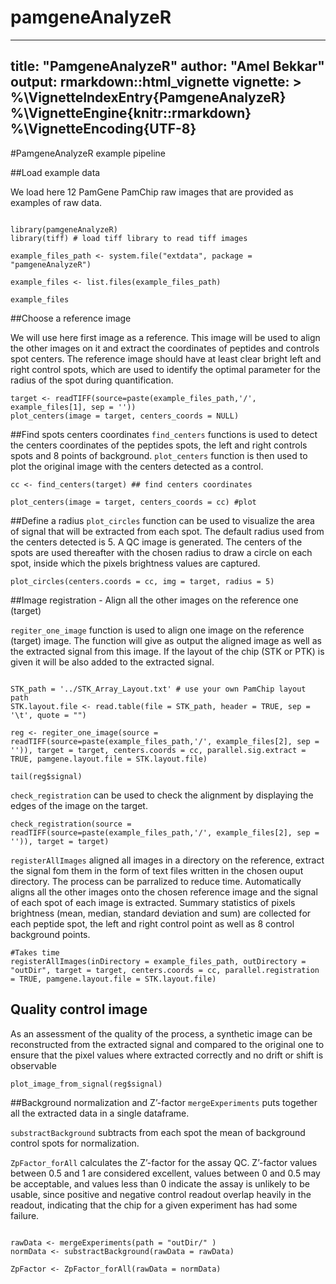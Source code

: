 # pamgeneAnalyzeR

---
title: "PamgeneAnalyzeR"
author: "Amel Bekkar"
output: rmarkdown::html_vignette
vignette: >
  %\VignetteIndexEntry{PamgeneAnalyzeR}
  %\VignetteEngine{knitr::rmarkdown}
  %\VignetteEncoding{UTF-8}
---

#PamgeneAnalyzeR example pipeline

##Load example data

We load here 12 PamGene PamChip raw images that are provided as examples of raw data.
```

library(pamgeneAnalyzeR)
library(tiff) # load tiff library to read tiff images 

example_files_path <- system.file("extdata", package = "pamgeneAnalyzeR")

example_files <- list.files(example_files_path)

example_files
```

##Choose a reference image 

We will use here first image as a reference. This image will be used to align the other images on it and extract the coordinates of peptides and controls spot centers. 
The reference image should have at least clear bright left and right control spots, which are used to identify the optimal parameter for the radius of the spot during quantification.
```{r plot target , include=TRUE, message=FALSE, warning=FALSE, fig.align='center', fig.width = 7, fig.height = 7}
target <- readTIFF(source=paste(example_files_path,'/', example_files[1], sep = ''))
plot_centers(image = target, centers_coords = NULL)
```

##Find spots centers coordinates 
`find_centers` functions is used to detect the centers coordinates of the peptides spots, the left and right controls spots and 8 points of background. 
`plot_centers` function is then used to plot the original image with the centers detected as a control. 
```{r plot centers , include=TRUE, fig.align='center', fig.width = 7, fig.height = 7}
cc <- find_centers(target) ## find centers coordinates

plot_centers(image = target, centers_coords = cc) #plot 

```

##Define a radius
`plot_circles` function can be used to visualize the area of signal that will be extracted from each spot. The default radius used from the centers detected is 5.
A QC image is generated. The centers of the spots are used thereafter with the chosen radius to draw a circle on each spot, inside which the pixels brightness values are captured. 
```{r plot circles , include=TRUE, message=FALSE, warning=FALSE, fig.align='center', fig.width = 7, fig.height = 7}
plot_circles(centers.coords = cc, img = target, radius = 5)
```


##Image registration - Align all the other images on the reference one (target)

`regiter_one_image` function is used to align one image on the reference (target) image. The function will give as output the aligned image as well as the extracted signal from this image. If the layout of the chip (STK or PTK) is given it will be also added to the extracted signal. 


```

STK_path = '../STK_Array_Layout.txt' # use your own PamChip layout path 
STK.layout.file <- read.table(file = STK_path, header = TRUE, sep = '\t', quote = "")

reg <- regiter_one_image(source = readTIFF(source=paste(example_files_path,'/', example_files[2], sep = '')), target = target, centers.coords = cc, parallel.sig.extract = TRUE, pamgene.layout.file = STK.layout.file)

tail(reg$signal)
```

`check_registration` can be used to check the alignment by displaying the edges of the image on the target.

```
check_registration(source = readTIFF(source=paste(example_files_path,'/', example_files[2], sep = '')), target = target)
```


`registerAllImages` aligned all images in a directory on the reference, extract the signal fom them in the form of text files written in the chosen ouput directory. The process can be parralized to reduce time.
Automatically aligns all the other images onto the chosen reference image and the signal of each spot of each image is extracted. Summary statistics of pixels brightness (mean, median, standard deviation and sum) are collected for each peptide spot, the left and right control point as well as 8 control background points.

```
#Takes time
registerAllImages(inDirectory = example_files_path, outDirectory = "outDir", target = target, centers.coords = cc, parallel.registration = TRUE, pamgene.layout.file = STK.layout.file)

```


## Quality control image 
As an assessment of the quality of the process, a synthetic image can be reconstructed from the extracted signal and compared to the original one to ensure that the pixel values where extracted correctly and no drift or shift is observable

```
plot_image_from_signal(reg$signal)
```

##Background normalization and Z’-factor
`mergeExperiments` puts together all the extracted data in a single dataframe.

`substractBackground` subtracts from each spot the mean of background control spots for normalization.

`ZpFactor_forAll` calculates the Z’-factor for the assay QC. Z’-factor values between 0.5 and 1 are considered excellent, values between 0 and 0.5 may be acceptable, and values less than 0 indicate the assay is unlikely to be usable, since positive and negative control readout overlap heavily in the readout, indicating that the chip for a given experiment has had some failure.

```

rawData <- mergeExperiments(path = "outDir/" )
normData <- substractBackground(rawData = rawData)

ZpFactor <- ZpFactor_forAll(rawData = normData)
```



